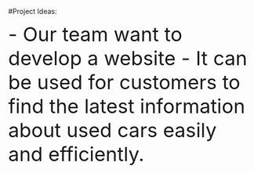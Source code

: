 #Project Ideas: 


<div style="font-size:40px" align="left">
- Our team want to develop a website
- It can be used for customers to find the latest information about used cars easily and efficiently.
</div>



